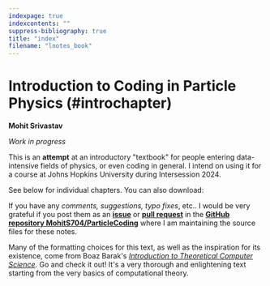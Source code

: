 ```yaml
---
indexpage: true
indexcontents: ""
suppress-bibliography: true
title: "index"
filename: "lnotes_book"
---
```


# Introduction to Coding in Particle Physics (#introchapter)

__Mohit Srivastav__

_Work in progress_

This is an __attempt__ at an introductory "textbook" for people entering data-intensive fields of physics, or even coding in general. I intend on using it for a course at Johns Hopkins University during Intersession 2024.

See below for individual chapters. You can also download:

If you have any _comments, suggestions, typo fixes_, etc.. I would be very grateful if you post them as an [__issue__](https://github.com/MohitS704/ParticleCoding/issues) or [__pull request__](https://github.com/MohitS704/ParticleCoding/pulls) in the [__GitHub repository MohitS704/ParticleCoding__](https://github.com/MohitS704/ParticleCoding) where I am maintaining the source files for these notes.

Many of the formatting choices for this text, as well as the inspiration for its existence, come from Boaz Barak's [_Introduction to Theoretical Computer Science_](https://github.com/boazbk/tcs). Go and check it out! It's a very thorough and enlightening text starting from the very basics of computational theory.

